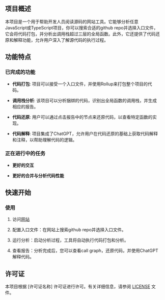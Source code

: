 ## 项目概述

本项目是一个用于帮助开发人员阅读源码的网站工具。它能够分析任意JavaScript或TypeScript项目，你可以搜索合适的github repo并选择入口文件，它会将代码打包，并分析出调用栈超过三层的全局函数。此外，它还提供了代码还原和解释功能，允许用户深入了解源代码的执行过程。

## 功能特点

### 已完成的功能

- **代码打包**: 项目可以接受一个入口文件，并使用Rollup来打包整个项目的代码。

- **调用栈分析**: 该项目可以分析捆绑的代码，识别出全局函数的调用栈，并生成相应的报告。

- **代码还原**: 用户可以通过点击报告中的节点来还原代码，以查看特定函数的实现。

- **代码解释**: 项目集成了ChatGPT，允许用户在代码还原的基础上获取代码解释和注释，以帮助理解代码的逻辑。

### 正在进行中的任务

- **更好的交互**

- **更好的合并与分析代码性能**

## 快速开始

### 使用

1. 访问[网站](https://daxigua.site/)

2. 配置入口文件：在网站上搜索github repo并选择入口文件。

3. 运行分析：启动分析过程，工具将自动执行代码打包和分析。

4. 查看报告：分析完成后，您可以查看call graph，还原代码，并使用ChatGPT解释代码。


## 许可证

本项目根据 [许可证名称] 许可证进行许可。有关详细信息，请参阅 [LICENSE](https://github.com/likaiqiang/codeStackViz/blob/main/LICENSE) 文件。

